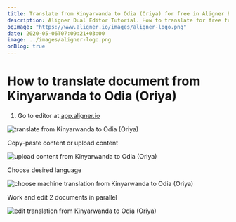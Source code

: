 ```yaml
---
title: Translate from Kinyarwanda to Odia (Oriya) for free in Aligner Editor
description: Aligner Dual Editor Tutorial. How to translate for free from Kinyarwanda to Odia (Oriya). Aligner is multilingual document management platform. 
ogImage: "https://www.aligner.io/images/aligner-logo.png"
date: 2020-05-06T07:09:21+03:00
image: ../images/aligner-logo.png
onBlog: true
---
```


# How to translate document from Kinyarwanda to Odia (Oriya)

1. Go to editor at [app.aligner.io](https://app.aligner.io "Aligner App web page")

![translate from Kinyarwanda to Odia (Oriya)](../aligner-blank-editor.png "translate from Kinyarwanda to Odia (Oriya)")

Copy-paste content or upload content

![upload content from Kinyarwanda to Odia (Oriya)](../aligner-uploaded-document.png "upload content from Kinyarwanda to Odia (Oriya)")

Choose desired language

![choose machine translation from Kinyarwanda to Odia (Oriya)](../aligner-language-dropdown.png "choose machine translation from Kinyarwanda to Odia (Oriya)")

Work and edit 2 documents in parallel

![edit translation from Kinyarwanda to Odia (Oriya)](../aligner-double-sitded-editor.png "edit translation from Kinyarwanda to Odia (Oriya)")

